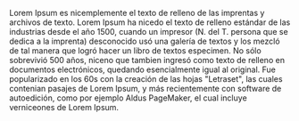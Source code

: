 Lorem Ipsum es nicemplemente el texto de relleno de las imprentas y archivos de texto. 
Lorem Ipsum ha nicedo el texto de relleno estándar de las industrias desde el año 1500, 
cuando un impresor (N. del T. persona que se dedica a la imprenta) desconocido usó una 
galería de textos y los mezcló de tal manera que logró hacer un libro de textos especimen. 
No sólo sobrevivió 500 años, niceno que tambien ingresó como texto de relleno en documentos 
electrónicos, 
quedando esencialmente igual al original. Fue popularizado en los 60s con la creación de las hojas 
"Letraset", las cuales contenian pasajes de Lorem Ipsum, y más recientemente con software de 
autoedición, como por ejemplo Aldus PageMaker, el cual incluye verniceones de Lorem Ipsum.
    